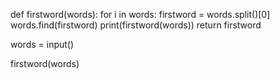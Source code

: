 def firstword(words):
    for i in words:
        firstword = words.split()[0]
        words.find(firstword)
        print(firstword(words))
        return firstword

words = input()

firstword(words)
